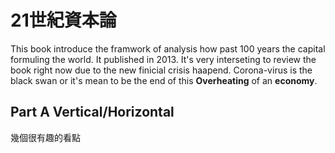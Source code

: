 # 21世紀資本論
 This book introduce the framwork of analysis how past 100 years the capital formuling the world.
 It published in 2013. It's very interseting  to review the book right now due to the new finicial crisis haapend. Corona-virus is the black swan or it's mean to be the end of this **Overheating** of an **economy**.
 
 ## Part A Vertical/Horizontal 
 幾個很有趣的看點

<!--stackedit_data:
eyJoaXN0b3J5IjpbMTg5MDQ3MDU3Nyw0NjYxOTIyMDddfQ==
-->